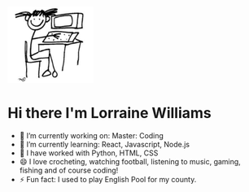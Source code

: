 
<img src = "image.PNG" height="150px"> 
<h1> Hi there I'm Lorraine Williams </h1>



- 🔭 I’m currently working on: Master: Coding
- 🌱 I’m currently learning: React, Javascript, Node.js
- 👯 I have worked with Python, HTML, CSS
- 😄 I love crocheting, watching football, listening to music, gaming, fishing and of course coding!
- ⚡ Fun fact: I used to play English Pool for my county.

